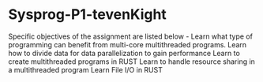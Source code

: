 # Sysprog-P1-tevenKight
Specific objectives of the assignment are listed below -  Learn what type of programming can benefit from multi-core multithreaded programs. Learn how to divide data for data parallelization to gain performance Learn to create multithreaded programs in RUST Learn to handle resource sharing in a multithreaded program Learn File I/O in RUST
